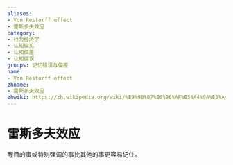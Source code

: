 ```yaml
---
aliases:
- Von Restorff effect
- 雷斯多夫效应
category:
- 行为经济学
- 认知偏见
- 认知偏差
- 认知偏误
groups: 记忆错误与偏差
name:
- Von Restorff effect
zhname:
- 雷斯多夫效应
zhwiki: https://zh.wikipedia.org/wiki/%E9%9B%B7%E6%96%AF%E5%A4%9A%E5%A4%AB%E6%95%88%E6%87%89
---
```


# 雷斯多夫效应

醒目的事或特别强调的事比其他的事更容易记住。
